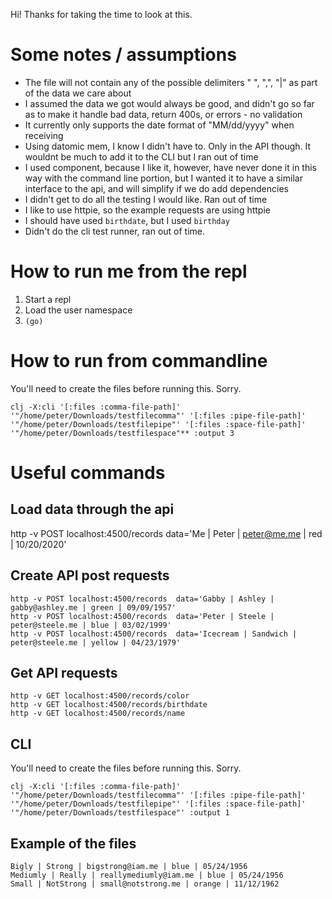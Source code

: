 Hi! Thanks for taking the time to look at this.

# Some notes / assumptions
* The file will not contain any of the possible delimiters " ", ",", "|" as part of the data we care about
* I assumed the data we got would always be good, and didn't go so far as to make it handle bad data, return 400s, or errors - no validation
* It currently only supports the date format of "MM/dd/yyyy" when receiving
* Using datomic mem, I know I didn't have to. Only in the API though. It wouldnt be much to add it to the CLI but I ran out of time
* I used component, because I like it, however, have never done it in this way with the command line portion, but I wanted it to have a similar interface to the api, and will simplify if we do add dependencies
* I didn't get to do all the testing I would like. Ran out of time
* I like to use httpie, so the example requests are using httpie
* I should have used `birthdate`, but I used `birthday`
* Didn't do the cli test runner, ran out of time.

# How to run me from the repl
1. Start a repl
2. Load the user namespace
3. `(go)`

# How to run from commandline

You'll need to create the files before running this. Sorry.

`clj -X:cli '[:files :comma-file-path]' '"/home/peter/Downloads/testfilecomma"' '[:files :pipe-file-path]' '"/home/peter/Downloads/testfilepipe"' '[:files :space-file-path]' '"/home/peter/Downloads/testfilespace"** :output 3`

# Useful commands

## Load data through the api
http -v POST localhost:4500/records  data='Me | Peter | peter@me.me | red | 10/20/2020'

## Create API post requests

```
http -v POST localhost:4500/records  data='Gabby | Ashley | gabby@ashley.me | green | 09/09/1957'
http -v POST localhost:4500/records  data='Peter | Steele | peter@steele.me | blue | 03/02/1999'
http -v POST localhost:4500/records  data='Icecream | Sandwich | peter@steele.me | yellow | 04/23/1979'
```

## Get API requests

```
http -v GET localhost:4500/records/color
http -v GET localhost:4500/records/birthdate
http -v GET localhost:4500/records/name
```

## CLI

You'll need to create the files before running this. Sorry.

`clj -X:cli '[:files :comma-file-path]' '"/home/peter/Downloads/testfilecomma"' '[:files :pipe-file-path]' '"/home/peter/Downloads/testfilepipe"' '[:files :space-file-path]' '"/home/peter/Downloads/testfilespace"' :output 1`




## Example of the files

```
Bigly | Strong | bigstrong@iam.me | blue | 05/24/1956
Mediumly | Really | reallymediumly@iam.me | blue | 05/24/1956
Small | NotStrong | small@notstrong.me | orange | 11/12/1962

```
